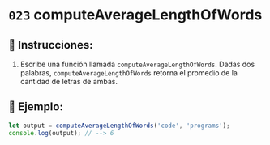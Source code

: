 # `023` computeAverageLengthOfWords

## 📝 Instrucciones:

1. Escribe una función llamada `computeAverageLengthOfWords`. Dadas dos palabras, `computeAverageLengthOfWords` retorna el promedio de la cantidad de letras de ambas.

## 📎 Ejemplo:

```Javascript
let output = computeAverageLengthOfWords('code', 'programs');
console.log(output); // --> 6
```
